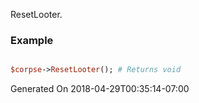 ResetLooter.
### Example

```perl

$corpse->ResetLooter(); # Returns void
```


Generated On 2018-04-29T00:35:14-07:00